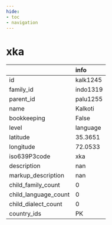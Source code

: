 ```yaml
---
hide:
- toc
- navigation
---
```

# xka
|                      | info     |
|:---------------------|:---------|
| id                   | kalk1245 |
| family_id            | indo1319 |
| parent_id            | palu1255 |
| name                 | Kalkoti  |
| bookkeeping          | False    |
| level                | language |
| latitude             | 35.3651  |
| longitude            | 72.0533  |
| iso639P3code         | xka      |
| description          | nan      |
| markup_description   | nan      |
| child_family_count   | 0        |
| child_language_count | 0        |
| child_dialect_count  | 0        |
| country_ids          | PK       |